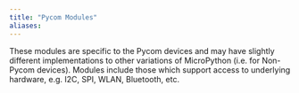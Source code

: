 ```yaml
---
title: "Pycom Modules"
aliases:
---
```


These modules are specific to the Pycom devices and may have slightly different implementations to other variations of MicroPython (i.e. for Non-Pycom devices). Modules include those which support access to underlying hardware, e.g. I2C, SPI, WLAN, Bluetooth, etc.


